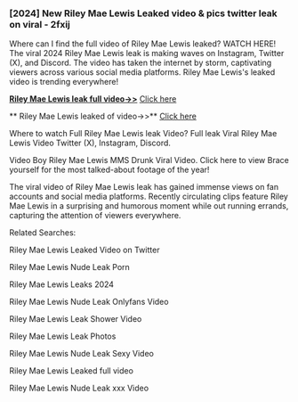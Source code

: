 ### [2024] New  Riley Mae Lewis Leaked video & pics twitter leak on viral - 2fxij
Where can I find the full video of  Riley Mae Lewis leaked? WATCH HERE! The viral 2024  Riley Mae Lewis leak is making waves on Instagram, Twitter (X), and Discord. The video has taken the internet by storm, captivating viewers across various social media platforms.  Riley Mae Lewis's leaked video is trending everywhere!


**[ Riley Mae Lewis leak full video->>](http://wildbook.top/wildbook8git)** [Click here](http://wildbook.top/wildbook8git)

** Riley Mae Lewis leaked of video->>** [Click here](http://wildbook.top/wildbook8git)


Where to watch Full  Riley Mae Lewis leak Video? Full leak Viral  Riley Mae Lewis Video Twitter (X), Instagram, Discord.

Video Boy  Riley Mae Lewis MMS Drunk Viral Video. Click here to view Brace yourself for the most talked-about footage of the year!

The viral video of  Riley Mae Lewis leak has gained immense views on fan accounts and social media platforms. Recently circulating clips feature  Riley Mae Lewis in a surprising and humorous moment while out running errands, capturing the attention of viewers everywhere.


Related Searches:

 Riley Mae Lewis Leaked Video on Twitter

 Riley Mae Lewis Nude Leak Porn

 Riley Mae Lewis Leaks 2024

 Riley Mae Lewis Nude Leak Onlyfans Video

 Riley Mae Lewis Leak Shower Video

 Riley Mae Lewis Leak Photos

 Riley Mae Lewis Nude Leak Sexy Video

 Riley Mae Lewis Leaked full video

 Riley Mae Lewis Nude Leak xxx Video


